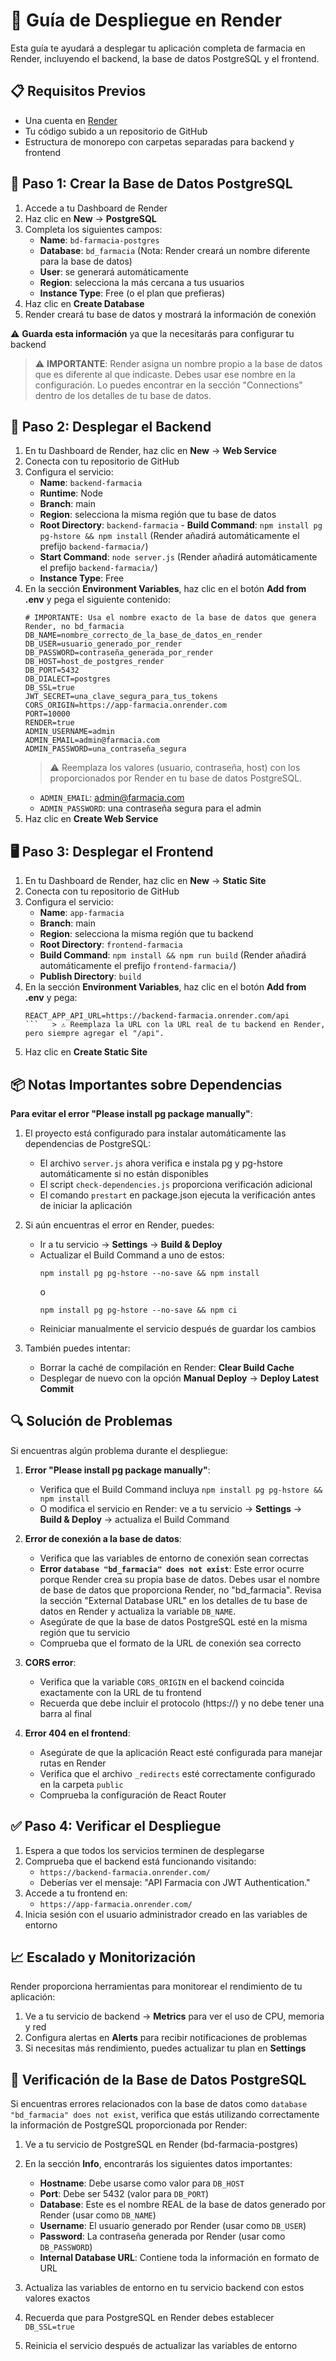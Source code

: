 # 🚀 Guía de Despliegue en Render

Esta guía te ayudará a desplegar tu aplicación completa de farmacia en Render, incluyendo el backend, la base de datos PostgreSQL y el frontend.

## 📋 Requisitos Previos

- Una cuenta en [Render](https://render.com/)
- Tu código subido a un repositorio de GitHub
- Estructura de monorepo con carpetas separadas para backend y frontend

## 🌟 Paso 1: Crear la Base de Datos PostgreSQL

1. Accede a tu Dashboard de Render
2. Haz clic en **New** → **PostgreSQL**
3. Completa los siguientes campos:
   - **Name**: `bd-farmacia-postgres`
   - **Database**: `bd_farmacia` (Nota: Render creará un nombre diferente para la base de datos)
   - **User**: se generará automáticamente
   - **Region**: selecciona la más cercana a tus usuarios
   - **Instance Type**: Free (o el plan que prefieras)
4. Haz clic en **Create Database**
5. Render creará tu base de datos y mostrará la información de conexión

⚠️ **Guarda esta información** ya que la necesitarás para configurar tu backend

> ⚠️ **IMPORTANTE**: Render asigna un nombre propio a la base de datos que es diferente al que indicaste. Debes usar ese nombre en la configuración. Lo puedes encontrar en la sección "Connections" dentro de los detalles de tu base de datos.

## 🔧 Paso 2: Desplegar el Backend

1. En tu Dashboard de Render, haz clic en **New** → **Web Service**
2. Conecta con tu repositorio de GitHub
3. Configura el servicio:
   - **Name**: `backend-farmacia`
   - **Runtime**: Node
   - **Branch**: main
   - **Region**: selecciona la misma región que tu base de datos
   - **Root Directory**: `backend-farmacia`   - **Build Command**: `npm install pg pg-hstore && npm install` (Render añadirá automáticamente el prefijo `backend-farmacia/`)
   - **Start Command**: `node server.js` (Render añadirá automáticamente el prefijo `backend-farmacia/`)
   - **Instance Type**: Free
4. En la sección **Environment Variables**, haz clic en el botón **Add from .env** y pega el siguiente contenido:
   ```
   # IMPORTANTE: Usa el nombre exacto de la base de datos que genera Render, no bd_farmacia
   DB_NAME=nombre_correcto_de_la_base_de_datos_en_render
   DB_USER=usuario_generado_por_render
   DB_PASSWORD=contraseña_generada_por_render
   DB_HOST=host_de_postgres_render
   DB_PORT=5432
   DB_DIALECT=postgres
   DB_SSL=true
   JWT_SECRET=una_clave_segura_para_tus_tokens
   CORS_ORIGIN=https://app-farmacia.onrender.com
   PORT=10000
   RENDER=true
   ADMIN_USERNAME=admin
   ADMIN_EMAIL=admin@farmacia.com
   ADMIN_PASSWORD=una_contraseña_segura
   ```
   > ⚠️ Reemplaza los valores (usuario, contraseña, host) con los proporcionados por Render en tu base de datos PostgreSQL.
   - `ADMIN_EMAIL`: admin@farmacia.com
   - `ADMIN_PASSWORD`: una contraseña segura para el admin
5. Haz clic en **Create Web Service**

## 🖥️ Paso 3: Desplegar el Frontend

1. En tu Dashboard de Render, haz clic en **New** → **Static Site**
2. Conecta con tu repositorio de GitHub
3. Configura el servicio:
   - **Name**: `app-farmacia`
   - **Branch**: main
   - **Region**: selecciona la misma región que tu backend
   - **Root Directory**: `frontend-farmacia`
   - **Build Command**: `npm install && npm run build` (Render añadirá automáticamente el prefijo `frontend-farmacia/`)
   - **Publish Directory**: `build`
4. En la sección **Environment Variables**, haz clic en el botón **Add from .env** y pega:
   ```
   REACT_APP_API_URL=https://backend-farmacia.onrender.com/api
   ```   > ⚠️ Reemplaza la URL con la URL real de tu backend en Render, pero siempre agregar el "/api".
5. Haz clic en **Create Static Site**

## 📦 Notas Importantes sobre Dependencias

**Para evitar el error "Please install pg package manually"**:

1. El proyecto está configurado para instalar automáticamente las dependencias de PostgreSQL:
   - El archivo `server.js` ahora verifica e instala pg y pg-hstore automáticamente si no están disponibles
   - El script `check-dependencies.js` proporciona verificación adicional
   - El comando `prestart` en package.json ejecuta la verificación antes de iniciar la aplicación

2. Si aún encuentras el error en Render, puedes:
   - Ir a tu servicio → **Settings** → **Build & Deploy**
   - Actualizar el Build Command a uno de estos:
     ```
     npm install pg pg-hstore --no-save && npm install
     ```
     o
     ```
     npm install pg pg-hstore --no-save && npm ci
     ```
   - Reiniciar manualmente el servicio después de guardar los cambios

3. También puedes intentar:
   - Borrar la caché de compilación en Render: **Clear Build Cache**
   - Desplegar de nuevo con la opción **Manual Deploy** → **Deploy Latest Commit**

## 🔍 Solución de Problemas

Si encuentras algún problema durante el despliegue:

1. **Error "Please install pg package manually"**: 
   - Verifica que el Build Command incluya `npm install pg pg-hstore && npm install`
   - O modifica el servicio en Render: ve a tu servicio → **Settings** → **Build & Deploy** → actualiza el Build Command
   
2. **Error de conexión a la base de datos**: 
   - Verifica que las variables de entorno de conexión sean correctas
   - **Error `database "bd_farmacia" does not exist`**: Este error ocurre porque Render crea su propia base de datos. Debes usar el nombre de base de datos que proporciona Render, no "bd_farmacia". Revisa la sección "External Database URL" en los detalles de tu base de datos en Render y actualiza la variable `DB_NAME`.
   - Asegúrate de que la base de datos PostgreSQL esté en la misma región que tu servicio
   - Comprueba que el formato de la URL de conexión sea correcto

3. **CORS error**: 
   - Verifica que la variable `CORS_ORIGIN` en el backend coincida exactamente con la URL de tu frontend
   - Recuerda que debe incluir el protocolo (https://) y no debe tener una barra al final

4. **Error 404 en el frontend**: 
   - Asegúrate de que la aplicación React esté configurada para manejar rutas en Render
   - Verifica que el archivo `_redirects` esté correctamente configurado en la carpeta `public`
   - Comprueba la configuración de React Router

## ✅ Paso 4: Verificar el Despliegue

1. Espera a que todos los servicios terminen de desplegarse
2. Comprueba que el backend está funcionando visitando: 
   - `https://backend-farmacia.onrender.com/`
   - Deberías ver el mensaje: "API Farmacia con JWT Authentication."
3. Accede a tu frontend en:
   - `https://app-farmacia.onrender.com/`
4. Inicia sesión con el usuario administrador creado en las variables de entorno

## 📈 Escalado y Monitorización

Render proporciona herramientas para monitorear el rendimiento de tu aplicación:

1. Ve a tu servicio de backend -> **Metrics** para ver el uso de CPU, memoria y red
2. Configura alertas en **Alerts** para recibir notificaciones de problemas
3. Si necesitas más rendimiento, puedes actualizar tu plan en **Settings**

## 🧪 Verificación de la Base de Datos PostgreSQL

Si encuentras errores relacionados con la base de datos como `database "bd_farmacia" does not exist`, verifica que estás utilizando correctamente la información de PostgreSQL proporcionada por Render:

1. Ve a tu servicio de PostgreSQL en Render (bd-farmacia-postgres)
2. En la sección **Info**, encontrarás los siguientes datos importantes:
   - **Hostname**: Debe usarse como valor para `DB_HOST` 
   - **Port**: Debe ser 5432 (valor para `DB_PORT`)
   - **Database**: Este es el nombre REAL de la base de datos generado por Render (usar como `DB_NAME`)
   - **Username**: El usuario generado por Render (usar como `DB_USER`)
   - **Password**: La contraseña generada por Render (usar como `DB_PASSWORD`)
   - **Internal Database URL**: Contiene toda la información en formato de URL

3. Actualiza las variables de entorno en tu servicio backend con estos valores exactos
4. Recuerda que para PostgreSQL en Render debes establecer `DB_SSL=true`
5. Reinicia el servicio después de actualizar las variables de entorno
